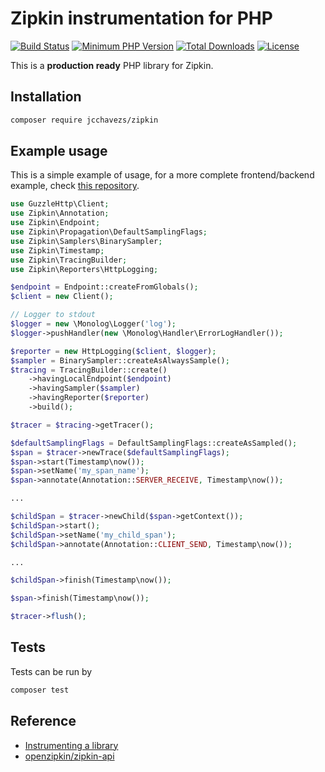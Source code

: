 # Zipkin instrumentation for PHP

[![Build Status](https://travis-ci.org/jcchavezs/zipkin-php.svg?branch=master)](https://travis-ci.org/jcchavezs/zipkin-php)
[![Minimum PHP Version](https://img.shields.io/badge/php-%3E%3D%205.6-8892BF.svg)](https://php.net/)
[![Total Downloads](https://poser.pugx.org/jcchavezs/zipkin/downloads)](https://packagist.org/packages/jcchavezs/zipkin)
[![License](https://img.shields.io/packagist/l/jcchavezs/zipkin.svg)](https://github.com/jcchavezs/zipkin-php/blob/master/LICENSE)

This is a **production ready** PHP library for Zipkin.

## Installation

```bash
composer require jcchavezs/zipkin
```

## Example usage

This is a simple example of usage, for a more complete frontend/backend 
example, check [this repository](https://github.com/openzipkin/zipkin-php-example).

```php
use GuzzleHttp\Client;
use Zipkin\Annotation;
use Zipkin\Endpoint;
use Zipkin\Propagation\DefaultSamplingFlags;
use Zipkin\Samplers\BinarySampler;
use Zipkin\Timestamp;
use Zipkin\TracingBuilder;
use Zipkin\Reporters\HttpLogging;

$endpoint = Endpoint::createFromGlobals();
$client = new Client();

// Logger to stdout
$logger = new \Monolog\Logger('log');
$logger->pushHandler(new \Monolog\Handler\ErrorLogHandler());

$reporter = new HttpLogging($client, $logger);
$sampler = BinarySampler::createAsAlwaysSample();
$tracing = TracingBuilder::create()
    ->havingLocalEndpoint($endpoint)
    ->havingSampler($sampler)
    ->havingReporter($reporter)
    ->build();

$tracer = $tracing->getTracer();

$defaultSamplingFlags = DefaultSamplingFlags::createAsSampled();
$span = $tracer->newTrace($defaultSamplingFlags);
$span->start(Timestamp\now());
$span->setName('my_span_name');
$span->annotate(Annotation::SERVER_RECEIVE, Timestamp\now());

...

$childSpan = $tracer->newChild($span->getContext());
$childSpan->start();
$childSpan->setName('my_child_span');
$childSpan->annotate(Annotation::CLIENT_SEND, Timestamp\now());

...

$childSpan->finish(Timestamp\now());

$span->finish(Timestamp\now());

$tracer->flush();
```

## Tests

Tests can be run by
```bash
composer test
```

## Reference

* [Instrumenting a library](http://zipkin.io/pages/instrumenting.html)
* [openzipkin/zipkin-api](https://github.com/openzipkin/zipkin-api)
